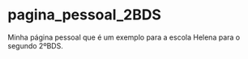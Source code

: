 # pagina_pessoal_2BDS
Minha página pessoal que é um exemplo para a escola Helena para o segundo 2ºBDS.
